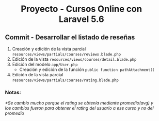 
<!-- Title -->
<h1 align="center">Proyecto - Cursos Online con Laravel 5.6</h1>
<!-- End Title -->

<!-- Commit name -->
<h2>Commit - <strong>Desarrollar el listado de reseñas</strong></h2>
<!-- End Commit name -->

<!-- Commit instructions -->
<ol>
 <li>Creación y edición de la vista parcial <code>resources/views/partials/courses/reviews.blade.php</code></li>
 <li>Edición de la vista <code>resources/views/courses/detail.blade.php</code></li>
 <li>
   Edición del modelo <code>app/User.php</code>
   <ul>
     <li>Creación y edición de la función <code>public function pathAttachment()</code></li>
   </ul>
 </li>
 <li>Edición de la vista parcial <code>resources/views/partials/courses/rating.blade.php</code></li>
</ol>
<!-- End Commit instructions -->

  <!-- Notes -->
  <h3>Notas:</h3>
  <ul>
    
  </ul>

  <em>
    *Se cambio mucho porque el rating se obtenía mediante promedio(avg) y los cambios fueron para obtener el rating del
    usuario a ese curso y no del promedio
  </em>
  <!-- End notes -->